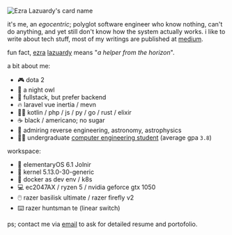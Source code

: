 ![Ezra Lazuardy's card name](https://cardivo.vercel.app/api?name=Ezra%20Lazuardy&description=software%20engineer%20%2F%20cloud%20engineer%20%2F%20devops&image=https%3A%2F%2Favatars.githubusercontent.com%2Fu%2F24422019%3Fv%3D4&backgroundColor=%23000000&pattern=topography&colorPattern=%23636363&fontColor=%23ddd&iconColor=%23fff&opacity=0.3&site=ezralazuardy.com&github=ezralazuardy&instagram=ezralazuardyy&twitter=ezralazuardyy)

it's me, an _egocentric_; polyglot software engineer who know nothing, can't do anything, and yet still don't know how the system actually works. i like to write about tech stuff, most of my writings are published at [medium](https://ezralazuardy.medium.com).

fun fact, [ezra](https://namamia.com/nama-bayi/ezra.html) [lazuardy](https://namamia.com/nama-bayi/lazuardy.html) means "_a helper from the horizon_".

a bit about me:

- 🎮 dota 2
- 🦉 a night owl
- 🚀 fullstack, but prefer backend
- 🔥 laravel vue inertia / mevn
- 👨‍💻 kotlin / php / js / py / go / rust / elixir
- ☕ black / americano; no sugar
- 🌟 admiring reverse engineering, astronomy, astrophysics
- 🧑‍🎓 undergraduate [computer engineering student](https://ft.undip.ac.id/en/site/) (average gpa `3.8`)

workspace:

- 📀 elementaryOS 6.1 Jolnir
- 🐧 kernel 5.13.0-30-generic
- 🐋 docker as dev env / k8s
- 💻 ec2047AX / ryzen 5 / nvidia geforce gtx 1050
- 🖱️ razer basilisk ultimate / razer firefly v2
- ⌨️ razer huntsman te (linear switch)

ps; contact me via [email](mailto:ezralazuardy@students.undip.ac.id) to ask for detailed resume and portofolio.
